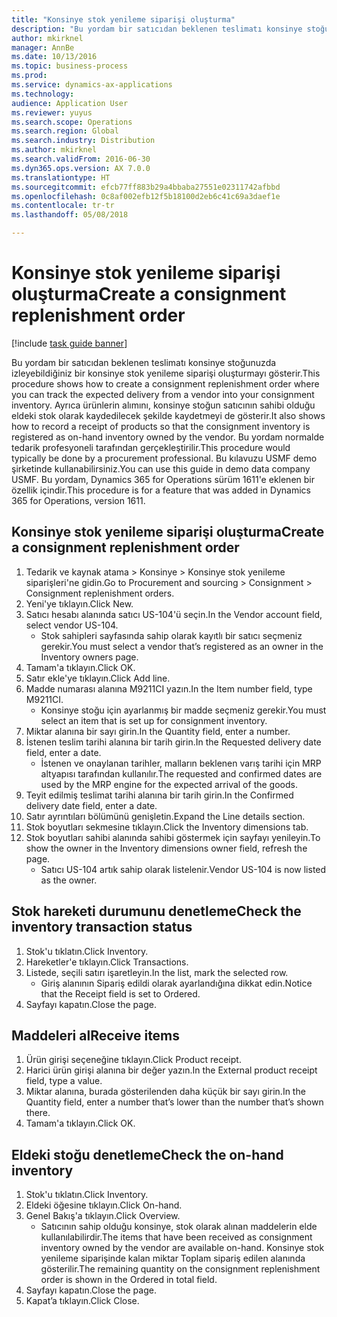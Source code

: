 ```yaml
---
title: "Konsinye stok yenileme siparişi oluşturma"
description: "Bu yordam bir satıcıdan beklenen teslimatı konsinye stoğunuzda izleyebildiğiniz bir konsinye stok yenileme siparişi oluşturmayı gösterir."
author: mkirknel
manager: AnnBe
ms.date: 10/13/2016
ms.topic: business-process
ms.prod: 
ms.service: dynamics-ax-applications
ms.technology: 
audience: Application User
ms.reviewer: yuyus
ms.search.scope: Operations
ms.search.region: Global
ms.search.industry: Distribution
ms.author: mkirknel
ms.search.validFrom: 2016-06-30
ms.dyn365.ops.version: AX 7.0.0
ms.translationtype: HT
ms.sourcegitcommit: efcb77ff883b29a4bbaba27551e02311742afbbd
ms.openlocfilehash: 0c8af002efb12f5b18100d2eb6c41c69a3daef1e
ms.contentlocale: tr-tr
ms.lasthandoff: 05/08/2018

---
```

# <a name="create-a-consignment-replenishment-order"></a><span data-ttu-id="9163b-103">Konsinye stok yenileme siparişi oluşturma</span><span class="sxs-lookup"><span data-stu-id="9163b-103">Create a consignment replenishment order</span></span>

[!include [task guide banner](../../includes/task-guide-banner.md)]

<span data-ttu-id="9163b-104">Bu yordam bir satıcıdan beklenen teslimatı konsinye stoğunuzda izleyebildiğiniz bir konsinye stok yenileme siparişi oluşturmayı gösterir.</span><span class="sxs-lookup"><span data-stu-id="9163b-104">This procedure shows how to create a consignment replenishment order where you can track the expected delivery from a vendor into your consignment inventory.</span></span> <span data-ttu-id="9163b-105">Ayrıca ürünlerin alımını, konsinye stoğun satıcının sahibi olduğu eldeki stok olarak kaydedilecek şekilde kaydetmeyi de gösterir.</span><span class="sxs-lookup"><span data-stu-id="9163b-105">It also shows how to record a receipt of products so that the consignment inventory is registered as on-hand inventory owned by the vendor.</span></span> <span data-ttu-id="9163b-106">Bu yordam normalde tedarik profesyoneli tarafından gerçekleştirilir.</span><span class="sxs-lookup"><span data-stu-id="9163b-106">This procedure would typically be done by a procurement professional.</span></span> <span data-ttu-id="9163b-107">Bu kılavuzu USMF demo şirketinde kullanabilirsiniz.</span><span class="sxs-lookup"><span data-stu-id="9163b-107">You can use this guide in demo data company USMF.</span></span> <span data-ttu-id="9163b-108">Bu yordam, Dynamics 365 for Operations sürüm 1611'e eklenen bir özellik içindir.</span><span class="sxs-lookup"><span data-stu-id="9163b-108">This procedure is for a feature that was added in Dynamics 365 for Operations, version 1611.</span></span>




## <a name="create-a-consignment-replenishment-order"></a><span data-ttu-id="9163b-109">Konsinye stok yenileme siparişi oluşturma</span><span class="sxs-lookup"><span data-stu-id="9163b-109">Create a consignment replenishment order</span></span>
1. <span data-ttu-id="9163b-110">Tedarik ve kaynak atama > Konsinye > Konsinye stok yenileme siparişleri'ne gidin.</span><span class="sxs-lookup"><span data-stu-id="9163b-110">Go to Procurement and sourcing > Consignment > Consignment replenishment orders.</span></span>
2. <span data-ttu-id="9163b-111">Yeni'ye tıklayın.</span><span class="sxs-lookup"><span data-stu-id="9163b-111">Click New.</span></span>
3. <span data-ttu-id="9163b-112">Satıcı hesabı alanında satıcı US-104'ü seçin.</span><span class="sxs-lookup"><span data-stu-id="9163b-112">In the Vendor account field, select vendor US-104.</span></span>
    * <span data-ttu-id="9163b-113">Stok sahipleri sayfasında sahip olarak kayıtlı bir satıcı seçmeniz gerekir.</span><span class="sxs-lookup"><span data-stu-id="9163b-113">You must select a vendor that’s registered as an owner in the Inventory owners page.</span></span>  
4. <span data-ttu-id="9163b-114">Tamam'a tıklayın.</span><span class="sxs-lookup"><span data-stu-id="9163b-114">Click OK.</span></span>
5. <span data-ttu-id="9163b-115">Satır ekle'ye tıklayın.</span><span class="sxs-lookup"><span data-stu-id="9163b-115">Click Add line.</span></span>
6. <span data-ttu-id="9163b-116">Madde numarası alanına M9211CI yazın.</span><span class="sxs-lookup"><span data-stu-id="9163b-116">In the Item number field, type M9211CI.</span></span>
    * <span data-ttu-id="9163b-117">Konsinye stoğu için ayarlanmış bir madde seçmeniz gerekir.</span><span class="sxs-lookup"><span data-stu-id="9163b-117">You must select an item that is set up for consignment inventory.</span></span>  
7. <span data-ttu-id="9163b-118">Miktar alanına bir sayı girin.</span><span class="sxs-lookup"><span data-stu-id="9163b-118">In the Quantity field, enter a number.</span></span>
8. <span data-ttu-id="9163b-119">İstenen teslim tarihi alanına bir tarih girin.</span><span class="sxs-lookup"><span data-stu-id="9163b-119">In the Requested delivery date field, enter a date.</span></span>
    * <span data-ttu-id="9163b-120">İstenen ve onaylanan tarihler, malların beklenen varış tarihi için MRP altyapısı tarafından kullanılır.</span><span class="sxs-lookup"><span data-stu-id="9163b-120">The requested and confirmed dates are used by the MRP engine for the expected arrival of the goods.</span></span>  
9. <span data-ttu-id="9163b-121">Teyit edilmiş teslimat tarihi alanına bir tarih girin.</span><span class="sxs-lookup"><span data-stu-id="9163b-121">In the Confirmed delivery date field, enter a date.</span></span>
10. <span data-ttu-id="9163b-122">Satır ayrıntıları bölümünü genişletin.</span><span class="sxs-lookup"><span data-stu-id="9163b-122">Expand the Line details section.</span></span>
11. <span data-ttu-id="9163b-123">Stok boyutları sekmesine tıklayın.</span><span class="sxs-lookup"><span data-stu-id="9163b-123">Click the Inventory dimensions tab.</span></span>
12. <span data-ttu-id="9163b-124">Stok boyutları sahibi alanında sahibi göstermek için sayfayı yenileyin.</span><span class="sxs-lookup"><span data-stu-id="9163b-124">To show the owner in the Inventory dimensions owner field, refresh the page.</span></span>
    * <span data-ttu-id="9163b-125">Satıcı US-104 artık sahip olarak listelenir.</span><span class="sxs-lookup"><span data-stu-id="9163b-125">Vendor US-104 is now listed as the owner.</span></span>  

## <a name="check-the-inventory-transaction-status"></a><span data-ttu-id="9163b-126">Stok hareketi durumunu denetleme</span><span class="sxs-lookup"><span data-stu-id="9163b-126">Check the inventory transaction status</span></span>
1. <span data-ttu-id="9163b-127">Stok'u tıklatın.</span><span class="sxs-lookup"><span data-stu-id="9163b-127">Click Inventory.</span></span>
2. <span data-ttu-id="9163b-128">Hareketler'e tıklayın.</span><span class="sxs-lookup"><span data-stu-id="9163b-128">Click Transactions.</span></span>
3. <span data-ttu-id="9163b-129">Listede, seçili satırı işaretleyin.</span><span class="sxs-lookup"><span data-stu-id="9163b-129">In the list, mark the selected row.</span></span>
    * <span data-ttu-id="9163b-130">Giriş alanının Sipariş edildi olarak ayarlandığına dikkat edin.</span><span class="sxs-lookup"><span data-stu-id="9163b-130">Notice that the Receipt field is set to Ordered.</span></span>  
4. <span data-ttu-id="9163b-131">Sayfayı kapatın.</span><span class="sxs-lookup"><span data-stu-id="9163b-131">Close the page.</span></span>

## <a name="receive-items"></a><span data-ttu-id="9163b-132">Maddeleri al</span><span class="sxs-lookup"><span data-stu-id="9163b-132">Receive items</span></span>
1. <span data-ttu-id="9163b-133">Ürün girişi seçeneğine tıklayın.</span><span class="sxs-lookup"><span data-stu-id="9163b-133">Click Product receipt.</span></span>
2. <span data-ttu-id="9163b-134">Harici ürün girişi alanına bir değer yazın.</span><span class="sxs-lookup"><span data-stu-id="9163b-134">In the External product receipt field, type a value.</span></span>
3. <span data-ttu-id="9163b-135">Miktar alanına, burada gösterilenden daha küçük bir sayı girin.</span><span class="sxs-lookup"><span data-stu-id="9163b-135">In the Quantity field, enter a number that’s lower than the number that’s shown there.</span></span>
4. <span data-ttu-id="9163b-136">Tamam'a tıklayın.</span><span class="sxs-lookup"><span data-stu-id="9163b-136">Click OK.</span></span>

## <a name="check-the-on-hand-inventory"></a><span data-ttu-id="9163b-137">Eldeki stoğu denetleme</span><span class="sxs-lookup"><span data-stu-id="9163b-137">Check the on-hand inventory</span></span>
1. <span data-ttu-id="9163b-138">Stok'u tıklatın.</span><span class="sxs-lookup"><span data-stu-id="9163b-138">Click Inventory.</span></span>
2. <span data-ttu-id="9163b-139">Eldeki öğesine tıklayın.</span><span class="sxs-lookup"><span data-stu-id="9163b-139">Click On-hand.</span></span>
3. <span data-ttu-id="9163b-140">Genel Bakış'a tıklayın.</span><span class="sxs-lookup"><span data-stu-id="9163b-140">Click Overview.</span></span>
    * <span data-ttu-id="9163b-141">Satıcının sahip olduğu konsinye, stok olarak alınan maddelerin elde kullanılabilirdir.</span><span class="sxs-lookup"><span data-stu-id="9163b-141">The items that have been received as consignment inventory owned by the vendor are available on-hand.</span></span> <span data-ttu-id="9163b-142">Konsinye stok yenileme siparişinde kalan miktar Toplam sipariş edilen alanında gösterilir.</span><span class="sxs-lookup"><span data-stu-id="9163b-142">The remaining quantity on the consignment replenishment order is shown in the Ordered in total field.</span></span>  
4. <span data-ttu-id="9163b-143">Sayfayı kapatın.</span><span class="sxs-lookup"><span data-stu-id="9163b-143">Close the page.</span></span>
5. <span data-ttu-id="9163b-144">Kapat’a tıklayın.</span><span class="sxs-lookup"><span data-stu-id="9163b-144">Click Close.</span></span>

